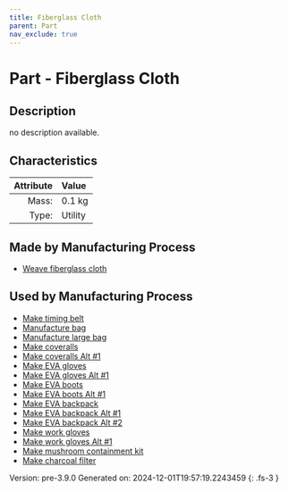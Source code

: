 ```yaml
---
title: Fiberglass Cloth
parent: Part
nav_exclude: true
---
```

# Part - Fiberglass Cloth

## Description
no description available.

## Characteristics

| Attribute      | Value |
|--------:|:------|
|Mass:|0.1 kg|
|Type:|Utility|

## Made by Manufacturing Process

- [Weave fiberglass cloth](../process/weave-fiberglass-cloth.html)

## Used by Manufacturing Process

- [Make timing belt](../process/make-timing-belt.html)
- [Manufacture bag](../process/manufacture-bag.html)
- [Manufacture large bag](../process/manufacture-large-bag.html)
- [Make coveralls](../process/make-coveralls.html)
- [Make coveralls Alt #1](../process/make-coveralls-alt--1.html)
- [Make EVA gloves](../process/make-eva-gloves.html)
- [Make EVA gloves Alt #1](../process/make-eva-gloves-alt--1.html)
- [Make EVA boots](../process/make-eva-boots.html)
- [Make EVA boots Alt #1](../process/make-eva-boots-alt--1.html)
- [Make EVA backpack](../process/make-eva-backpack.html)
- [Make EVA backpack Alt #1](../process/make-eva-backpack-alt--1.html)
- [Make EVA backpack Alt #2](../process/make-eva-backpack-alt--2.html)
- [Make work gloves](../process/make-work-gloves.html)
- [Make work gloves Alt #1](../process/make-work-gloves-alt--1.html)
- [Make mushroom containment kit](../process/make-mushroom-containment-kit.html)
- [Make charcoal filter](../process/make-charcoal-filter.html)


Version: pre-3.9.0 Generated on: 2024-12-01T19:57:19.2243459
{: .fs-3 }

